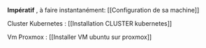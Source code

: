 **Impératif** , à faire instantanément: [[Configuration de sa machine]]

Cluster Kubernetes : [[Installation CLUSTER kubernetes]]

Vm Proxmox : [[Installer VM ubuntu sur proxmox]]
